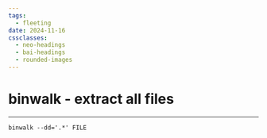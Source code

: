 ```yaml
---
tags:
  - fleeting
date: 2024-11-16
cssclasses:
  - neo-headings
  - bai-headings
  - rounded-images
---
```

# binwalk - extract all files
***
```shell
binwalk --dd='.*' FILE
```
